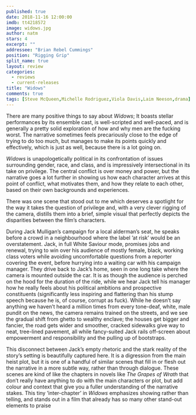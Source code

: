 ```yaml
---
published: true
date: 2018-11-16 12:00:00
imdb: tt4218572
image: widows.jpg
author: natm
stars: 4
excerpt: ""
addressee: "Brian Rebel Cummings"
position: "Rigging Grip"
split_name: true
layout: review
categories: 
  - reviews
  - current-releases
title: "Widows"
comments: true
tags: [Steve McQueen,Michelle Rodriguez,Viola Davis,Laim Neeson,drama]
---
```

There are many positive things to say about _Widows_; It boasts stellar performances by its ensemble cast, is well-scripted and well-paced, and is generally a pretty solid exploration of how and why men are the fucking worst. The narrative sometimes feels precariously close to the edge of trying to do too much, but manages to make its points quickly and effectively, which is just as well, because there is a lot going on.

_Widows_ is unapologetically political in its confrontation of issues surrounding gender, race, and class, and is impressively intersectional in its take on privilege. The central conflict is over money and power, but the narrative goes a lot further in showing us how each character arrives at this point of conflict, what motivates them, and how they relate to each other, based on their own backgrounds and experiences.

There was one scene that stood out to me which deserves a spotlight for the way it takes the question of privilege and, with a very clever rigging of the camera, distills them into a brief, simple visual that perfectly depicts the disparities between the film’s characters.

During Jack Mulligan’s campaign for a local alderman’s seat, he speaks before a crowd in a neighbourhood where the label ’at risk’ would be an overstatement. Jack, in full White Saviour mode, promises jobs and renewal, trying to win over his audience of mostly female, black, working class voters while avoiding uncomfortable questions from a reporter covering the event, before hurrying into a waiting car with his campaign manager. They drive back to Jack’s home, seen in one long take where the camera is mounted outside the car. It is as though the audience is perched on the hood for the duration of the ride, while we hear Jack tell his manager how he really feels about his political ambitions and prospective constituents (significantly less inspiring and flattering than his stump speech because he is, of course, corrupt as fuck). While he doesn’t say anything we haven’t heard a million times from every tone-deaf, white, male pundit on the news, the camera remains trained on the streets, and we see the gradual shift from ghetto to wealthy enclave; the houses get bigger and fancier, the road gets wider and smoother, cracked sidewalks give way to neat, tree-lined pavement, all while fancy-suited Jack rails off-screen about empowerment and responsibility and the pulling up of bootstraps.

This disconnect between Jack’s empty rhetoric and the stark reality of the story’s setting is beautifully captured here. It is a digression from the main heist plot, but it is one of a handful of similar scenes that fill in or flesh out the narrative in a more subtle way, rather than through dialogue. These scenes are kind of like the chapters in novels like _The Grapes of Wrath_ that don’t really have anything to do with the main characters or plot, but add colour and context that give you a fuller understanding of the narrative stakes. This tiny ’inter-chapter’ in _Widows_ emphasizes showing rather than telling, and stands out in a film that already has so many other stand-out elements to praise